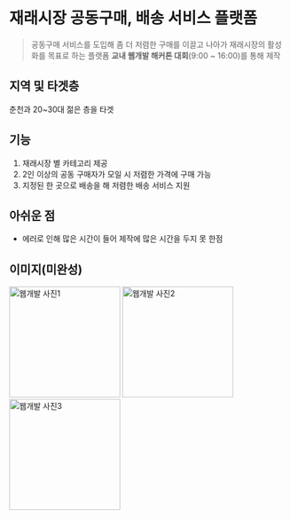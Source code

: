 # 재래시장 공동구매, 배송 서비스 플랫폼 <J-Fun>
  
 > 공동구매 서비스를 도입해 좀 더 저렴한 구매를 이끌고 나아가 재래시장의 활성화를 목표로 하는 플랫폼
 > __교내 웹개발 해커톤 대회__(9:00 ~ 16:00)를 통해 제작
  
## 지역 및 타겟층
  춘천과 20~30대 젊은 층을 타겟
  
## 기능
  1. 재래시장 별 카테고리 제공
  2. 2인 이상의 공동 구매자가 모일 시 저렴한 가격에 구매 가능
  3. 지정된 한 곳으로 배송을 해 저렴한 배송 서비스 지원
  
## 아쉬운 점
  * 에러로 인해 많은 시간이 들어 제작에 많은 시간을 두지 못 한점
  
## 이미지(미완성)
  
<p>
  <img width="200" alt="웹개발 사진1" src="https://user-images.githubusercontent.com/81840814/199234197-560b0839-5b04-4f04-bfc4-d04ccf428f29.png">
  <img width="200" alt="웹개발 사진2" src="https://user-images.githubusercontent.com/81840814/199234216-8f508358-b966-49ba-8dd0-0373df3b5dc8.png">
<img width="200" alt="웹개발 사진3" src="https://user-images.githubusercontent.com/81840814/199234244-dfcaa4c8-d6f0-4879-986b-1d132e59fd08.png">
  </p>
